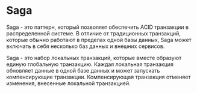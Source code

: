 # Saga
Saga - это паттерн, который позволяет обеспечить ACID транзакции в распределенной системе.
В отличие от традиционных транзакций, которые обычно работают в пределах одной базы данных,
Saga может включать в себя несколько баз данных и внешних сервисов.

Saga - это набор локальных транзакций, которые вместе образуют единую глобальную транзакцию.
Каждая локальная транзакция обновляет данные в одной базе данных и может запускать компенсирующие транзакции.
Компенсирующая транзакция отменяет изменения, внесенные локальной транзакцией.

